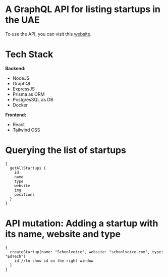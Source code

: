# A GraphQL API for listing startups in the UAE

To use the API, you can visit this [website](http://www.startapp-api.xyz/graphql).

# Tech Stack

**Backend:**
- NodeJS
- GraphQL
- ExpressJS
- Prisma as ORM
- PostgresSQL as DB
- Docker

**Frontend:**
- React
- Tailwind CSS


# Querying the list of startups
```
{
  getAllStartups {
    id 
    name
    type
    website
    img
    positions
  }
}
```

# API mutation: Adding a startup with its name, website and type
```
{
  createStartup(name: "Schoolvoice", website: "schoolvoice.com", type: "EdTech") 
    id //to show id on the right window
  }
}
```

